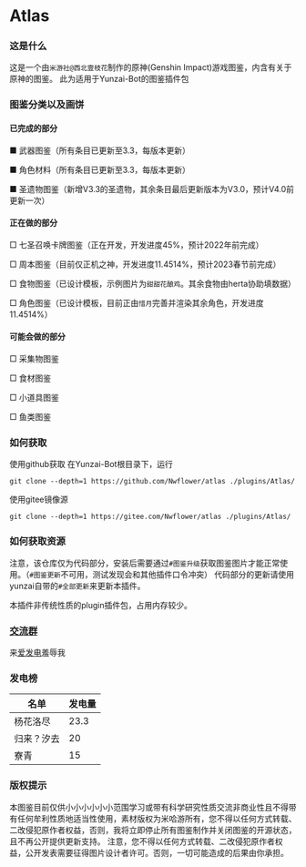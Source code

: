 # Atlas

### 这是什么
这是一个由`米游社@西北壹枝花`制作的原神(Genshin Impact)游戏图鉴，内含有关于原神的图鉴。
此为适用于Yunzai-Bot的图鉴插件包

### 图鉴分类以及画饼
#### 已完成的部分

■ 武器图鉴（所有条目已更新至3.3，每版本更新）

■ 角色材料（所有条目已更新至3.3，每版本更新）

■ 圣遗物图鉴（新增V3.3的圣遗物，其余条目最后更新版本为V3.0，预计V4.0前更新一次）

#### 正在做的部分

□ 七圣召唤卡牌图鉴（正在开发，开发进度45%，预计2022年前完成）

□ 周本图鉴（目前仅正机之神，开发进度11.4514%，预计2023春节前完成）

□ 食物图鉴（已设计模板，示例图片为`甜甜花酿鸡`。其余食物由herta协助填数据）

□ 角色图鉴（已设计模板，目前正由`惜月`完善并渲染其余角色，开发进度11.4514%）

#### 可能会做的部分

□ 采集物图鉴

□ 食材图鉴

□ 小道具图鉴

□ 鱼类图鉴


### 如何获取

使用github获取
在Yunzai-Bot根目录下，运行
```
git clone --depth=1 https://github.com/Nwflower/atlas ./plugins/Atlas/
```

使用gitee镜像源
```
git clone --depth=1 https://gitee.com/Nwflower/atlas ./plugins/Atlas/
```

### 如何获取资源
注意，该仓库仅为代码部分，安装后需要通过`#图鉴升级`获取图鉴图片才能正常使用。（`#图鉴更新`不可用，测试发现会和其他插件口令冲突）
代码部分的更新请使用yunzai自带的`#全部更新`来更新本插件。

本插件非传统性质的plugin插件包，占用内存较少。

### [交流群](https://qm.qq.com/cgi-bin/qm/qr?k=XOTZhBWpv68F1sfsMIzKJpg28NBPKJgg&jump_from=webapi&authKey=/XagQoLiUhOi+t67MCkWOSRLlXe+ywVmrkCHdoD3CjwqNzAUYspTrqYklkwb3W0R)

来[爱发电](https://afdian.net/a/Nwflower)羞辱我

### 发电榜

| 名单   | 发电量  |
|------|------|
| 杨花洛尽 | 23.3 |
| 归来？汐去 | 20   |
| 寮青   | 15   |

### 版权提示
本图鉴目前仅供小小小小小小范围学习或带有科学研究性质交流非商业性且不得带有任何牟利性质地适当性使用，素材版权为米哈游所有，您不得以任何方式转载、二改侵犯原作者权益，否则，我将立即停止所有图鉴制作并关闭图鉴的开源状态，且不再公开提供更新支持。
注意，您不得以任何方式转载、二改侵犯原作者权益，公开发表需要征得图片设计者许可。否则，一切可能造成的后果由你承担。